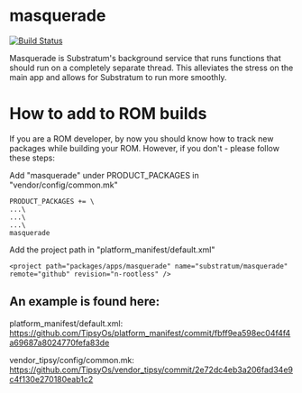 # masquerade
[![Build Status](https://travis-ci.org/nicholaschum/masquerade.svg?branch=master)](https://travis-ci.org/nicholaschum/masquerade)

Masquerade is Substratum's background service that runs functions that should run on a completely separate thread. This alleviates the stress on the main app and allows for Substratum to run more smoothly.

# How to add to ROM builds
If you are a ROM developer, by now you should know how to track new packages while building your ROM. However, if you don't - please follow these steps:

Add "masquerade" under PRODUCT_PACKAGES in "vendor/config/common.mk"

    PRODUCT_PACKAGES += \
    ...\
    ...\
    ...\
    masquerade
    
Add the project path in "platform_manifest/default.xml"

    <project path="packages/apps/masquerade" name="substratum/masquerade" remote="github" revision="n-rootless" />

## An example is found here:
platform_manifest/default.xml:
https://github.com/TipsyOs/platform_manifest/commit/fbff9ea598ec04f4f4a69687a8024770fefa83de

vendor_tipsy/config/common.mk:
https://github.com/TipsyOs/vendor_tipsy/commit/2e72dc4eb3a206fad34e9c4f130e270180eab1c2
